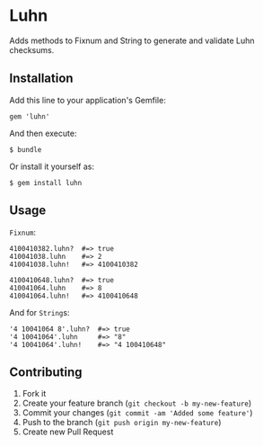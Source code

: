 # Luhn

Adds methods to Fixnum and String to generate and validate Luhn checksums.

## Installation

Add this line to your application's Gemfile:

    gem 'luhn'

And then execute:

    $ bundle

Or install it yourself as:

    $ gem install luhn

## Usage

`Fixnum`:

```
4100410382.luhn?  #=> true
410041038.luhn    #=> 2
410041038.luhn!   #=> 4100410382

4100410648.luhn?  #=> true
410041064.luhn    #=> 8
410041064.luhn!   #=> 4100410648
```

And for `String`s:

```
'4 10041064 8'.luhn?  #=> true
'4 10041064'.luhn     #=> "8"
'4 10041064'.luhn!    #=> "4 100410648"
```

## Contributing

1. Fork it
2. Create your feature branch (`git checkout -b my-new-feature`)
3. Commit your changes (`git commit -am 'Added some feature'`)
4. Push to the branch (`git push origin my-new-feature`)
5. Create new Pull Request
